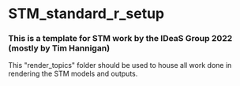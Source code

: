 # STM_standard_r_setup

### This is a template for STM work by the IDeaS Group 2022 (mostly by Tim Hannigan)

This "render_topics" folder should be used to house all work done in rendering the STM models and outputs.